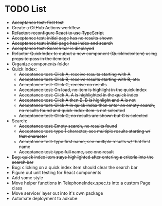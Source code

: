 # TODO List

* ~~Acceptance test: first test~~
* ~~Create a GitHub Actions workflow~~
* ~~Refactor: reconfigure React to use TypeScript~~
* ~~Acceptance test: initial page has no results shown~~
* ~~Acceptance test: initial page has index and search~~
* ~~Acceptance test: Search bar is displayed~~
* ~~Refactor QuickIndex to output a new component (QuickIndexItem) using props to pass in the item text~~
* ~~Organize components folder~~
* Quick Index:
  * ~~Acceptance test: Click A, receive results starting with A~~
  * ~~Acceptance test: Click B, receive results starting with B, etc.~~
  * ~~Acceptance test: Click C, receive no results~~
  * ~~Acceptance test: On load, no item is highlight in the quick index~~
  * ~~Acceptance test: Click A, A is highlighted in the quick index~~
  * ~~Acceptance test: Click A then B, B is highlight and A is not~~
  * ~~Acceptance test: Click A in quick index then enter an empty search, no results found and quick index item is not selected~~
  * ~~Acceptance test: Click C, no results are shown but C is selected~~
* Search:
  * ~~Acceptance test: Empty search, no results found~~
  * ~~Acceptance test: type 1 character, see multiple results starting w/ that character~~
  * ~~Acceptance test: type first name, see multiple results w/ that first name~~
  * ~~Acceptance test: type full name, see one result~~
* ~~Bug: quick index item stays highlighted after entering a criteria into the search bar~~
* Bug: clicking on a quick index item should clear the search bar
* Figure out unit testing for React components
* Add some style
* Move helper functions in TelephoneIndex.spec.ts into a custom Page class
* Move service/ layer out into it's own package
* Automate deployment to adkube



